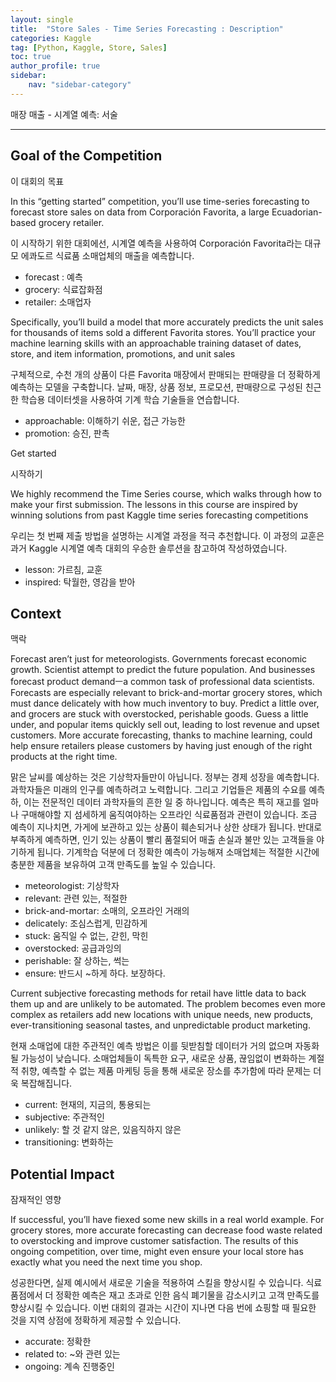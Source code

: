 ```yaml
---
layout: single
title:  "Store Sales - Time Series Forecasting : Description"
categories: Kaggle
tag: [Python, Kaggle, Store, Sales]
toc: true
author_profile: true
sidebar:
    nav: "sidebar-category"
---
```


매장 매출 - 시계열 예측: 서술

---

## Goal of the Competition

이 대회의 목표

In this “getting started” competition, you’ll use time-series forecasting to forecast store sales on data from Corporación Favorita, a large Ecuadorian-based grocery retailer.

이 시작하기 위한 대회에선, 시계열 예측을 사용하여 Corporación Favorita라는 대규모 에콰도르 식료품 소매업체의 매출을 예측합니다.

- forecast : 예측
- grocery: 식료잡화점
- retailer: 소매업자

Specifically, you’ll build a model that more accurately predicts the unit sales for thousands of items sold a different Favorita stores. You’ll practice your machine learning skills with an approachable training dataset of dates, store, and item information, promotions, and unit sales

구체적으로, 수천 개의 상품이 다른 Favorita 매장에서 판매되는 판매량을 더 정확하게 예측하는 모델을 구축합니다. 날짜, 매장, 상품 정보, 프로모션, 판매량으로 구성된 친근한 학습용 데이터셋을 사용하여 기계 학습 기술들을 연습합니다.

- approachable: 이해하기 쉬운, 접근 가능한
- promotion: 승진, 판촉

Get started

시작하기

We highly recommend the Time Series course, which walks through how to make your first submission. The lessons in this course are inspired by winning solutions from past Kaggle time series forecasting competitions

우리는 첫 번째 제출 방법을 설명하는 시계열 과정을 적극 추천합니다. 이 과정의 교훈은 과거 Kaggle 시계열 예측 대회의 우승한 솔루션을 참고하여 작성하였습니다.

- lesson: 가르침, 교훈
- inspired: 탁월한, 영감을 받아

## Context

맥락

Forecast aren’t just for meteorologists. Governments forecast economic growth. Scientist attempt to predict the future population.  And businesses forecast product demandㅡa common task of professional data scientists. Forecasts are especially relevant to brick-and-mortar grocery stores, which must dance delicately with how much inventory to buy. Predict a little over, and grocers are stuck with overstocked, perishable goods. Guess a little under, and popular items quickly sell out, leading to lost revenue and upset customers. More accurate forecasting, thanks to machine learning, could help ensure retailers please customers by having just enough of the right products at the right time.

맑은 날씨를 예상하는 것은 기상학자들만이 아닙니다. 정부는 경제 성장을 예측합니다. 과학자들은 미래의 인구를 예측하려고 노력합니다. 그리고 기업들은 제품의 수요를 예측하, 이는 전문적인 데이터 과학자들의 흔한 일 중 하나입니다. 예측은 특히 재고를 얼마나 구매해야할 지 섬세하게 움직여야하는 오프라인 식료품점과 관련이 있습니다. 조금 예측이 지나치면, 가게에 보관하고 있는 상품이 훼손되거나 상한 상태가 됩니다. 반대로 부족하게 예측하면, 인기 있는 상품이 빨리 품절되어 매출 손실과 불만 있는 고객들을 야기하게 됩니다. 기계학습 덕분에 더 정확한 예측이 가능해져 소매업체는 적절한 시간에 충분한 제품을 보유하여 고객 만족도를 높일 수 있습니다.

- meteorologist: 기상학자
- relevant: 관련 있는, 적절한
- brick-and-mortar: 소매의, 오프라인 거래의
- delicately: 조심스럽게, 민감하게
- stuck: 움직일 수 없는, 갇힌, 막힌
- overstocked: 공급과잉의
- perishable: 잘 상하는, 썩는
- ensure: 반드시 ~하게 하다. 보장하다.

Current subjective forecasting methods for retail have little data to back them up and are unlikely to be automated. The problem becomes even more complex as retailers add new locations with unique needs, new products, ever-transitioning seasonal tastes, and unpredictable product marketing.

현재 소매업에 대한 주관적인 예측 방법은 이를 뒷받침할 데이터가 거의 없으며 자동화될 가능성이 낮습니다. 소매업체들이 독특한 요구, 새로운 상품, 끊임없이 변화하는 계절적 취향, 예측할 수 없는 제품 마케팅 등을 통해 새로운 장소를 추가함에 따라 문제는 더욱 복잡해집니다.

- current: 현재의, 지금의, 통용되는
- subjective: 주관적인
- unlikely: 할 것 같지 않은, 있음직하지 않은
- transitioning: 변화하는

## Potential Impact

잠재적인 영향

If successful, you’ll have fiexed some new skills in a real world example. For grocery stores, more accurate forecasting can decrease food waste related to overstocking and improve customer satisfaction. The results of this ongoing competition, over time, might even ensure your local store has exactly what you need the next time you shop.

성공한다면, 실제 예시에서 새로운 기술을 적용하여 스킬을 향상시킬 수 있습니다. 식료품점에서 더 정확한 예측은 재고 초과로 인한 음식 폐기물을 감소시키고 고객 만족도를 향상시킬 수 있습니다. 이번 대회의 결과는 시간이 지나면 다음 번에 쇼핑할 때 필요한 것을 지역 상점에 정확하게 제공할 수 있습니다.

- accurate: 정확한
- related to: ~와 관련 있는
- ongoing: 계속 진행중인